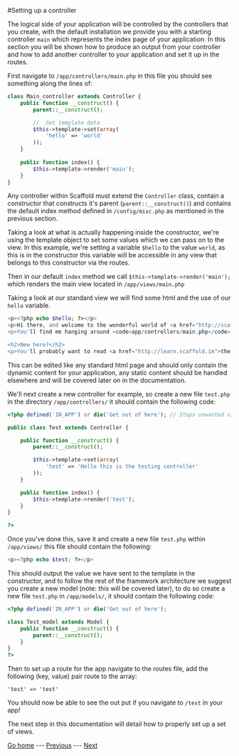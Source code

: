 #Setting up a controller

The logical side of your application will be controlled by the controllers that you create, with the default installation we provide you with a starting controller ```main``` which represents the index page of your application. In this section you will be shown how to produce an output from your controller and how to add another controller to your application and set it up in the routes.

First navigate to ```/app/controllers/main.php``` in this file you should see something along the lines of:

```php
class Main_controller extends Controller {
	public function __construct() {
		parent::__construct();

		//  Set template data
		$this->template->set(array(
			'hello' => 'world'
		));
	}
	
	public function index() {
		$this->template->render('main');
	}
}
```

Any controller within Scaffold must extend the ```Controller``` class, contain a constructor that constructs it's parent (```parent::__construct()```) and contains the default index method defined in ```/config/misc.php``` as mentioned in the previous section.

Taking a look at what is actually happening inside the constructor, we're using the template object to set some values which we can pass on to the view. In this example, we're setting a variable ```$hello``` to the value ```world```, as this is in the constructor this variable will be accessible in any view that belongs to this constructor via the routes.

Then in our default ```index``` method we call ```$this->template->render('main');``` which renders the main view located in ```/app/views/main.php```

Taking a look at our standard view we will find some html and the use of our ```hello``` variable.

```php
<p><?php echo $hello; ?></p>
<p>Hi there, and welcome to the wonderful world of <a href="http://scaffold.im">Scaffold</a>! What you&rsquo;re looking at (that's me) is the default controller.</p>
<p>You'll find me hanging around <code>app/controllers/main.php</code>, and the view (that's the fancy HTML outputting bit) is in <code>app/views/main.php</code>.</p>

<h2>New here?</h2>
<p>You'll probably want to read <a href="http://learn.scaffold.im">the documentation</a> through first. Although Scaffold's pretty easy to pick up, looking at a codebase can be pretty overwhelming the first time. You'll also want to know Scaffold's hidden tips and tricks as well, no doubt.</p>
```

This can be edited like any standard html page and should only contain the dynamic content for your application, any static content should be handled elsewhere and will be covered later on in the documentation.

We'll next create a new controller for example, so create a new file ```test.php``` in the directory ```/app/controllers/``` it should contain the following code:

```php
<?php defined('IN_APP') or die('Get out of here'); // Stops unwanted visits

public class Test extends Controller {

	public function __construct() {
		parent::__construct();

		$this->template->set(array(
			'test' => 'Hello this is the testing controller'
		));
	}

	public function index() {
		$this->template->render('test');
	}
}

?>
```

Once you've done this, save it and create a new file ```test.php``` within ```/app/views/``` this file should contain the following:

```php
<p><?php echo $test; ?></p>
```

This should output the value we have sent to the template in the constructor, and to follow the rest of the framework architecture we suggest you create a new model (note: this will be covered later), to do so create a new file ```test.php``` in ```/app/models/```, it should contain the following code:

```php
<?php defined('IN_APP') or die('Get out of here');

class Test_model extends Model {
	public function __construct() {
		parent::__construct();
	}
}
?>
```

Then to set up a route for the app navigate to the routes file, add the following (key, value) pair route to the array:

```'test' => 'test'```

You should now be able to see the out put if you navigate to ```/test``` in your app!

The next step in this documentation will detail how to properly set up a set of views.

[Go home](../README.md) ---
[Previous](setting-up-routes.md) ---
[Next](setting-up-a-view.md)
